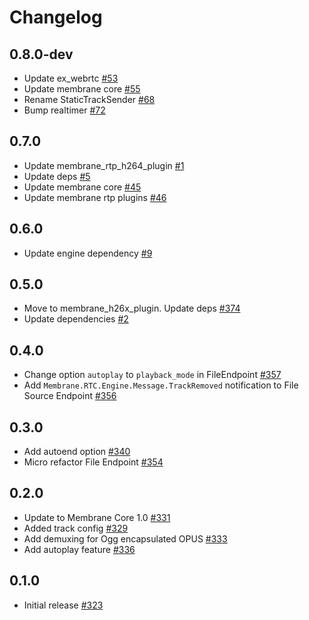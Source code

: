 # Changelog

## 0.8.0-dev
* Update ex_webrtc [#53](https://github.com/fishjam-cloud/membrane_rtc_engine/pull/53)
* Update membrane core [#55](https://github.com/fishjam-cloud/membrane_rtc_engine/pull/55)
* Rename StaticTrackSender [#68](https://github.com/fishjam-cloud/membrane_rtc_engine/pull/68)
* Bump realtimer [#72](https://github.com/fishjam-cloud/membrane_rtc_engine/pull/72)

## 0.7.0
* Update membrane_rtp_h264_plugin [#1](https://github.com/fishjam-cloud/membrane_rtc_engine/pull/1)
* Update deps [#5](https://github.com/fishjam-cloud/membrane_rtc_engine/pull/5)
* Update membrane core [#45](https://github.com/fishjam-cloud/membrane_rtc_engine/pull/45)
* Update membrane rtp plugins [#46](https://github.com/fishjam-cloud/membrane_rtc_engine/pull/46)

## 0.6.0
* Update engine dependency [#9](https://github.com/fishjam-cloud/membrane_rtc_engine/pull/9)

## 0.5.0
* Move to membrane_h26x_plugin. Update deps [#374](https://github.com/jellyfish-dev/membrane_rtc_engine/pull/374)
* Update dependencies [#2](https://github.com/fishjam-cloud/membrane_rtc_engine/pull/2)


## 0.4.0
* Change option `autoplay` to `playback_mode` in FileEndpoint [#357](https://github.com/jellyfish-dev/membrane_rtc_engine/pull/357)
* Add `Membrane.RTC.Engine.Message.TrackRemoved` notification to File Source Endpoint [#356](https://github.com/jellyfish-dev/membrane_rtc_engine/pull/356)

## 0.3.0
* Add autoend option [#340](https://github.com/jellyfish-dev/membrane_rtc_engine/pull/340)
* Micro refactor File Endpoint [#354](https://github.com/jellyfish-dev/membrane_rtc_engine/pull/354)

## 0.2.0
* Update to Membrane Core 1.0 [#331](https://github.com/jellyfish-dev/membrane_rtc_engine/pull/331)
* Added track config [#329](https://github.com/jellyfish-dev/membrane_rtc_engine/pull/329)
* Add demuxing for Ogg encapsulated OPUS [#333](https://github.com/jellyfish-dev/membrane_rtc_engine/pull/333)
* Add autoplay feature [#336](https://github.com/jellyfish-dev/membrane_rtc_engine/pull/336)

## 0.1.0
* Initial release [#323](https://github.com/jellyfish-dev/membrane_rtc_engine/pull/323)
